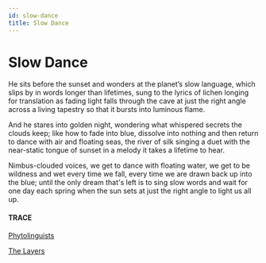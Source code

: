 ```yaml
---
id: slow-dance
title: Slow Dance
---
```


# Slow Dance

He sits before the sunset 
and wonders 
at the planet’s slow language,
which slips by 
in words longer than lifetimes,
sung to the lyrics of lichen 
longing for translation 
as fading light falls
through the cave 
at just the right angle
across a living tapestry 
so that it bursts
into luminous flame.

And he stares into golden night, 
wondering what whispered secrets 
the clouds keep;
like how to fade into blue, 
dissolve into nothing
and then return
to dance with air and floating seas,
the river of silk singing a duet
with the near-static tongue of sunset
in a melody it takes a lifetime to hear.

Nimbus-clouded voices, 
we get to dance with floating water,
we get to be wildness and wet
every time we fall, 
every time we are drawn 
back up into the blue; 
until the only dream that's left
is to sing slow words
and wait
for one day each spring 
when the sun sets
at just the right angle
to light us all up.


#### TRACE

[Phytolinguists](https://vimeo.com/97364872#t=360 "Ursula le Guin Keynote 5/8/14")

[The Layers](https://www.poetryfoundation.org/poems/54897/the-layers)